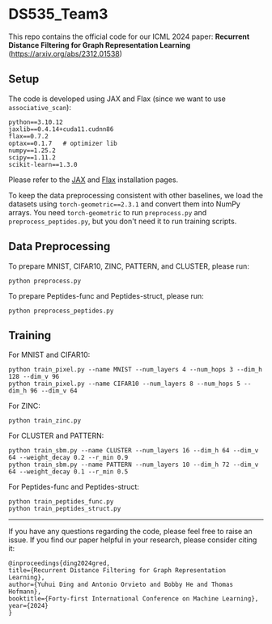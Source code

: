 # DS535_Team3

This repo contains the official code for our ICML 2024 paper: **Recurrent Distance Filtering for Graph Representation Learning** (https://arxiv.org/abs/2312.01538)

## Setup

The code is developed using JAX and Flax (since we want to use `associative_scan`):

```
python==3.10.12
jaxlib==0.4.14+cuda11.cudnn86
flax==0.7.2
optax==0.1.7   # optimizer lib
numpy==1.25.2
scipy==1.11.2
scikit-learn==1.3.0
```
Please refer to the [JAX](https://jax.readthedocs.io/en/latest/installation.html) and [Flax](https://github.com/google/flax?tab=readme-ov-file#quick-install) installation pages.

To keep the data preprocessing consistent with other baselines, we load the datasets using `torch-geometric==2.3.1` and convert them into NumPy arrays.
You need `torch-geometric` to run `preprocess.py` and `preprocess_peptides.py`, but you don't need it to run training scripts.

## Data Preprocessing

To prepare MNIST, CIFAR10, ZINC, PATTERN, and CLUSTER, please run:
```
python preprocess.py
```
To prepare Peptides-func and Peptides-struct, please run:
```
python preprocess_peptides.py
```

## Training

For MNIST and CIFAR10:
```
python train_pixel.py --name MNIST --num_layers 4 --num_hops 3 --dim_h 128 --dim_v 96
python train_pixel.py --name CIFAR10 --num_layers 8 --num_hops 5 --dim_h 96 --dim_v 64
```

For ZINC:
```
python train_zinc.py
```
For CLUSTER and PATTERN:
```
python train_sbm.py --name CLUSTER --num_layers 16 --dim_h 64 --dim_v 64 --weight_decay 0.2 --r_min 0.9
python train_sbm.py --name PATTERN --num_layers 10 --dim_h 72 --dim_v 64 --weight_decay 0.1 --r_min 0.5
```

For Peptides-func and Peptides-struct:
```
python train_peptides_func.py
python train_peptides_struct.py
```
---

If you have any questions regarding the code, please feel free to raise an issue.
If you find our paper helpful in your research, please consider citing it:
```
@inproceedings{ding2024gred,
title={Recurrent Distance Filtering for Graph Representation Learning},
author={Yuhui Ding and Antonio Orvieto and Bobby He and Thomas Hofmann},
booktitle={Forty-first International Conference on Machine Learning},
year={2024}
}
```
